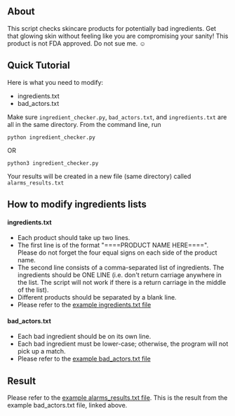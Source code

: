 ## About
This script checks skincare products for potentially bad ingredients. Get that glowing skin without feeling like you are compromising your sanity! This product is not FDA approved. Do not sue me. :relaxed:

## Quick Tutorial
Here is what you need to modify:
* ingredients.txt
* bad_actors.txt

Make sure `ingredient_checker.py`, `bad_actors.txt`, and `ingredients.txt` are all in the same directory. From the command line, run
```
python ingredient_checker.py
```
OR 
```
python3 ingredient_checker.py
```

Your results will be created in a new file (same directory) called `alarms_results.txt`

## How to modify ingredients lists
#### ingredients.txt
* Each product should take up two lines. 
* The first line is of the format "====PRODUCT NAME HERE====". Please do not forget the four equal signs on each side of the product name.
* The second line consists of a comma-separated list of ingredients. The ingredients should be ONE LINE (i.e. don't return carriage anywhere in the list. The script will not work if there is a return carriage in the middle of the list).
* Different products should be separated by a blank line.
* Please refer to the [example ingredients.txt file](https://github.com/liuvictoria/skincare/blob/master/ingredients.txt)

#### bad_actors.txt
* Each bad ingredient should be on its own line. 
* Each bad ingredient must be lower-case; otherwise, the program will not pick up a match.
* Please refer to the [example bad_actors.txt file](https://github.com/liuvictoria/skincare/blob/master/bad_actors.txt)

## Result
Please refer to the [example alarms_results.txt file](https://github.com/liuvictoria/skincare/blob/master/alarms_results.txt). This is the result from the example bad_actors.txt file, linked above.
